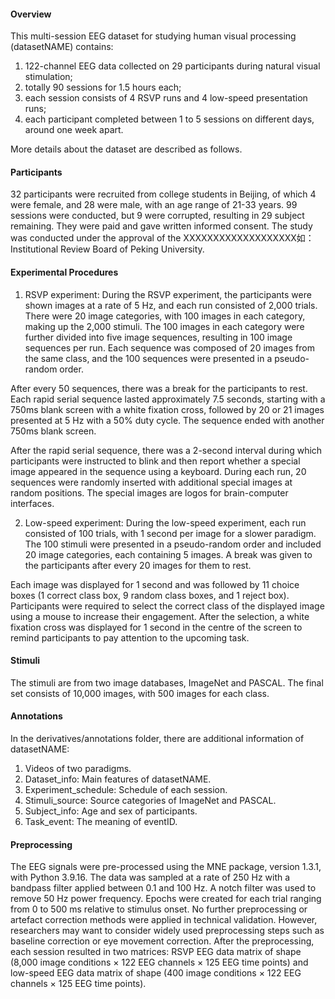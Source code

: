 #### Overview

This multi-session EEG dataset for studying human visual processing (datasetNAME) contains:

1. 122-channel EEG data collected on 29 participants during natural visual stimulation;
2. totally 90 sessions for 1.5 hours each;
3. each session consists of 4 RSVP runs and 4 low-speed presentation runs;
4. each participant completed between 1 to 5 sessions on different days, around one week apart.

More details about the dataset are described as follows.

#### Participants

32 participants were recruited from college students in Beijing, of which 4 were female, and 28 were male, with an age range of 21-33 years.
99 sessions were conducted, but 9 were corrupted, resulting in 29 subject remaining.
They were paid and gave written informed consent. 
The study was conducted under the approval of the XXXXXXXXXXXXXXXXXXX如：Institutional Review Board of Peking University. 

#### Experimental Procedures

1. RSVP experiment:
During the RSVP experiment, the participants were shown images at a rate of 5 Hz, and each run consisted of 2,000 trials. There were 20 image categories, with 100 images in each category, making up the 2,000 stimuli. The 100 images in each category were further divided into five image sequences, resulting in 100 image sequences per run. Each sequence was composed of 20 images from the same class, and the 100 sequences were presented in a pseudo-random order. 

After every 50 sequences, there was a break for the participants to rest. Each rapid serial sequence lasted approximately 7.5 seconds, starting with a 750ms blank screen with a white fixation cross, followed by 20 or 21 images presented at 5 Hz with a 50% duty cycle. The sequence ended with another 750ms blank screen. 

After the rapid serial sequence, there was a 2-second interval during which participants were instructed to blink and then report whether a special image appeared in the sequence using a keyboard. During each run, 20 sequences were randomly inserted with additional special images at random positions. 
The special images are logos for brain-computer interfaces.

2. Low-speed experiment:
During the low-speed experiment, each run consisted of 100 trials, with 1 second per image for a slower paradigm. The 100 stimuli were presented in a pseudo-random order and included 20 image categories, each containing 5 images. A break was given to the participants after every 20 images for them to rest.

Each image was displayed for 1 second and was followed by 11 choice boxes (1 correct class box, 9 random class boxes, and 1 reject box). Participants were required to select the correct class of the displayed image using a mouse to increase their engagement. After the selection, a white fixation cross was displayed for 1 second in the centre of the screen to remind participants to pay attention to the upcoming task.

#### Stimuli

The stimuli are from two image databases, ImageNet and PASCAL.
The final set consists of 10,000 images, with 500 images for each class.

#### Annotations

In the derivatives/annotations folder, there are additional information of datasetNAME:

1. Videos of two paradigms.
2. Dataset_info: Main features of datasetNAME.
3. Experiment_schedule: Schedule of each session. 
4. Stimuli_source: Source categories of ImageNet and PASCAL.
5. Subject_info: Age and sex of participants.
6. Task_event: The meaning of eventID.

#### Preprocessing

The EEG signals were pre-processed using the MNE package, version 1.3.1, with Python 3.9.16. 
The data was sampled at a rate of 250 Hz with a bandpass filter applied between 0.1 and 100 Hz. 
A notch filter was used to remove 50 Hz power frequency.
Epochs were created for each trial ranging from 0 to 500 ms relative to stimulus onset. 
No further preprocessing or artefact correction methods were applied in technical validation. However, researchers may want to consider widely used preprocessing steps such as baseline correction or eye movement correction. 
After the preprocessing, each session resulted in two matrices: RSVP EEG data matrix of shape (8,000 image conditions × 122 EEG channels × 125 EEG time points) and low-speed EEG data matrix of shape (400 image conditions × 122 EEG channels × 125 EEG time points).


